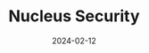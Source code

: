---  
layout: startup_page  
title: "Nucleus Security"  
id: "nucleussec.com"  
permalink: "/nucleussecuritynucleussec.com02122024/"  
website: "https://nucleussec.com"  
funding_round: "Series B"  
funding_amount: "$43M"  
investors: "Arthur Ventures, Lead Edge Capital, In-Q-Tel (IQT)"  
about: "Nucleus Security develops a Risk-Based Vulnerability Management platform that helps enterprises manage risk exposure from vulnerabilities across infrastructure, cloud, and application portfolios. Its platform is designed to help organizations effectively organize, enrich, and analyze vulnerability data to make it actionable for decision-makers, providing a single pane of glass for threat response. The company serves large enterprises and government agencies."  
markets: "Cybersecurity, Computer and Network Security"  
hq: "Sarasota, Florida, United States"  
founded_year: "2018"  
linkedin: "https://www.linkedin.com/company/nucleussec"  
twitter: "https://twitter.com/nucleussec"  
instagram: ""  
facebook: "https://www.facebook.com/nucleussec"  
crunchbase: "https://www.crunchbase.com/organization/nucleus-security"  
pitchbook: "https://pitchbook.com/profiles/company/432913-87"  

date_display: "12-Feb-2024"  
date: "2024-02-12"

# SEO Optimization  
meta_title: "Nucleus Security - Series B Funding ($43M)"  
meta_description: "Nucleus Security, Nucleus Security develops a Risk-Based Vulnerability Management platform that helps enterprises manage risk exposure from vulnerabilities across infra..."  
meta_keywords: "Nucleus Security, Cybersecurity, Computer and Network Security, Series B funding"  
canonical_url: "https://startup.projectstartups.com/nucleussecuritynucleussec.com02122024/"  
---
